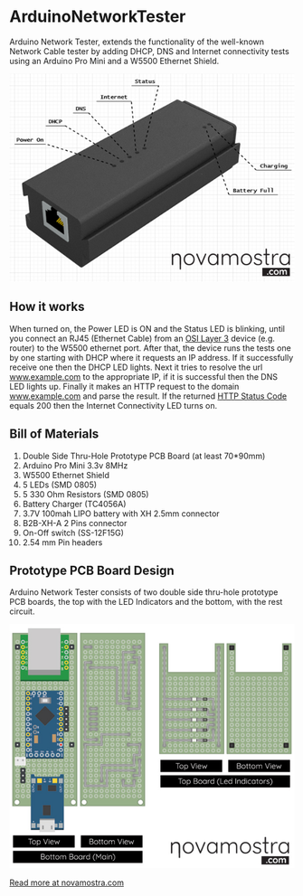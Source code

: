 # ArduinoNetworkTester
Arduino Network Tester, extends the functionality of  the well-known Network Cable tester by adding DHCP, DNS and Internet connectivity tests using an Arduino Pro Mini and a W5500 Ethernet Shield.
<p align="center">
  <img src="/images/render.jpg">
</p>

## How it works
When turned on, the Power LED is ON and the Status LED is blinking, until you connect an RJ45 (Ethernet Cable) from an <a href="https://en.wikipedia.org/wiki/OSI_model">OSI Layer 3</a> device (e.g. router) to the W5500 ethernet port. After that, the device runs the tests one by one starting with DHCP where it requests an IP address. If it successfully receive one then the DHCP LED lights. Next it tries to resolve the url www.example.com to the appropriate IP, if it is successful then the DNS LED lights up. Finally it makes an HTTP request to the domain www.example.com and parse the result. If the returned <a href="https://httpstatuses.com/">HTTP Status Code</a> equals 200 then the Internet Connectivity LED turns on.

## Bill of Materials
1) Double Side Thru-Hole Prototype PCB Board (at least 70*90mm)
2) Arduino Pro Mini 3.3v 8MHz
3) W5500 Ethernet Shield
4) 5 LEDs (SMD 0805)
5) 5 330 Ohm Resistors (SMD 0805)
6) Battery Charger (TC4056A)
7) 3.7V 100mah LIPO battery with XH 2.5mm connector
8) B2B-XH-A 2 Pins connector
9) On-Off switch (SS-12F15G)
10) 2.54 mm Pin headers

## Prototype PCB Board Design
Arduino Network Tester consists of two double side thru-hole prototype PCB boards, the top with the LED Indicators and the bottom, with the rest circuit.
<p align="center">
    <img src="/images/prototype.jpg">
</p>
<a href="https://novamostra.com/2020/07/30/arduino-network-tester/">Read more at novamostra.com</a>
